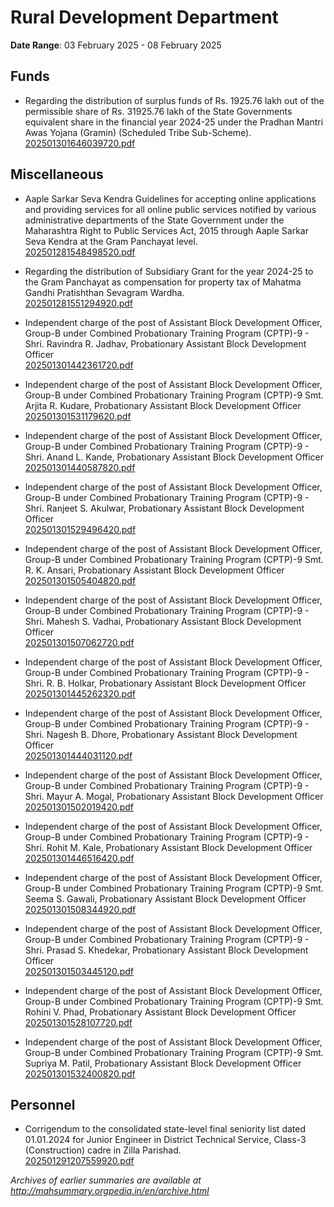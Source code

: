 # Rural Development Department

**Date Range**: 03 February 2025 - 08 February 2025


## Funds
- Regarding the distribution of surplus funds of Rs. 1925.76 lakh out of the permissible share of Rs. 31925.76 lakh of the State Governments equivalent share in the financial year 2024-25 under the Pradhan Mantri Awas Yojana (Gramin) (Scheduled Tribe Sub-Scheme).\
  [202501301646039720.pdf](https://gr.maharashtra.gov.in/Site/Upload/Government%20Resolutions/English/202501301646039720.pdf)

## Miscellaneous
- Aaple Sarkar Seva Kendra Guidelines for accepting online applications and providing services for all online public services notified by various administrative departments of the State Government under the Maharashtra Right to Public Services Act, 2015 through Aaple Sarkar Seva Kendra at the Gram Panchayat level.\
  [202501281548498520.pdf](https://gr.maharashtra.gov.in/Site/Upload/Government%20Resolutions/English/202501281548498520.pdf)

- Regarding the distribution of Subsidiary Grant for the year 2024-25 to the Gram Panchayat as compensation for property tax of Mahatma Gandhi Pratishthan Sevagram Wardha.\
  [202501281551294920.pdf](https://gr.maharashtra.gov.in/Site/Upload/Government%20Resolutions/English/202501281551294920.pdf)

- Independent charge of the post of Assistant Block Development Officer, Group-B under Combined Probationary Training Program (CPTP)-9 - Shri. Ravindra R. Jadhav, Probationary Assistant Block Development Officer\
  [202501301442361720.pdf](https://gr.maharashtra.gov.in/Site/Upload/Government%20Resolutions/English/202501301442361720.pdf)

- Independent charge of the post of Assistant Block Development Officer, Group-B under Combined Probationary Training Program (CPTP)-9  Smt. Arjita R. Kudare, Probationary Assistant Block Development Officer\
  [202501301531179620.pdf](https://gr.maharashtra.gov.in/Site/Upload/Government%20Resolutions/English/202501301531179620.pdf)

- Independent charge of the post of Assistant Block Development Officer, Group-B under Combined Probationary Training Program (CPTP)-9 - Shri. Anand L. Kande, Probationary Assistant Block Development Officer\
  [202501301440587820.pdf](https://gr.maharashtra.gov.in/Site/Upload/Government%20Resolutions/English/202501301440587820.pdf)

- Independent charge of the post of Assistant Block Development Officer, Group-B under Combined Probationary Training Program (CPTP)-9 - Shri. Ranjeet S. Akulwar, Probationary Assistant Block Development Officer\
  [202501301529496420.pdf](https://gr.maharashtra.gov.in/Site/Upload/Government%20Resolutions/English/202501301529496420.pdf)

- Independent charge of the post of Assistant Block Development Officer, Group-B under Combined Probationary Training Program (CPTP)-9  Smt. R. K. Ansari, Probationary Assistant Block Development Officer\
  [202501301505404820.pdf](https://gr.maharashtra.gov.in/Site/Upload/Government%20Resolutions/English/202501301505404820.pdf)

- Independent charge of the post of Assistant Block Development Officer, Group-B under Combined Probationary Training Program (CPTP)-9 - Shri. Mahesh S. Vadhai, Probationary Assistant Block Development Officer\
  [202501301507062720.pdf](https://gr.maharashtra.gov.in/Site/Upload/Government%20Resolutions/English/202501301507062720.pdf)

- Independent charge of the post of Assistant Block Development Officer, Group-B under Combined Probationary Training Program (CPTP)-9 - Shri. R. B. Holkar, Probationary Assistant Block Development Officer\
  [202501301445262320.pdf](https://gr.maharashtra.gov.in/Site/Upload/Government%20Resolutions/English/202501301445262320.pdf)

- Independent charge of the post of Assistant Block Development Officer, Group-B under Combined Probationary Training Program (CPTP)-9 - Shri. Nagesh B. Dhore, Probationary Assistant Block Development Officer\
  [202501301444031120.pdf](https://gr.maharashtra.gov.in/Site/Upload/Government%20Resolutions/English/202501301444031120.pdf)

- Independent charge of the post of Assistant Block Development Officer, Group-B under Combined Probationary Training Program (CPTP)-9 - Shri. Mayur A. Mogal, Probationary Assistant Block Development Officer\
  [202501301502019420.pdf](https://gr.maharashtra.gov.in/Site/Upload/Government%20Resolutions/English/202501301502019420.pdf)

- Independent charge of the post of Assistant Block Development Officer, Group-B under Combined Probationary Training Program (CPTP)-9 - Shri. Rohit M. Kale, Probationary Assistant Block Development Officer\
  [202501301446516420.pdf](https://gr.maharashtra.gov.in/Site/Upload/Government%20Resolutions/English/202501301446516420.pdf)

- Independent charge of the post of Assistant Block Development Officer, Group-B under Combined Probationary Training Program (CPTP)-9  Smt. Seema S. Gawali, Probationary Assistant Block Development Officer\
  [202501301508344920.pdf](https://gr.maharashtra.gov.in/Site/Upload/Government%20Resolutions/English/202501301508344920.pdf)

- Independent charge of the post of Assistant Block Development Officer, Group-B under Combined Probationary Training Program (CPTP)-9 - Shri. Prasad S. Khedekar, Probationary Assistant Block Development Officer\
  [202501301503445120.pdf](https://gr.maharashtra.gov.in/Site/Upload/Government%20Resolutions/English/202501301503445120.pdf)

- Independent charge of the post of Assistant Block Development Officer, Group-B under Combined Probationary Training Program (CPTP)-9  Smt. Rohini V. Phad, Probationary Assistant Block Development Officer\
  [202501301528107720.pdf](https://gr.maharashtra.gov.in/Site/Upload/Government%20Resolutions/English/202501301528107720.pdf)

- Independent charge of the post of Assistant Block Development Officer, Group-B under Combined Probationary Training Program (CPTP)-9  Smt. Supriya M. Patil, Probationary Assistant Block Development Officer\
  [202501301532400820.pdf](https://gr.maharashtra.gov.in/Site/Upload/Government%20Resolutions/English/202501301532400820.pdf)

## Personnel
- Corrigendum to the consolidated state-level final seniority list dated 01.01.2024 for Junior Engineer in District Technical Service, Class-3 (Construction) cadre in Zilla Parishad.\
  [202501291207559920.pdf](https://gr.maharashtra.gov.in/Site/Upload/Government%20Resolutions/English/202501291207559920.pdf)


*Archives of earlier summaries are available at http://mahsummary.orgpedia.in/en/archive.html*